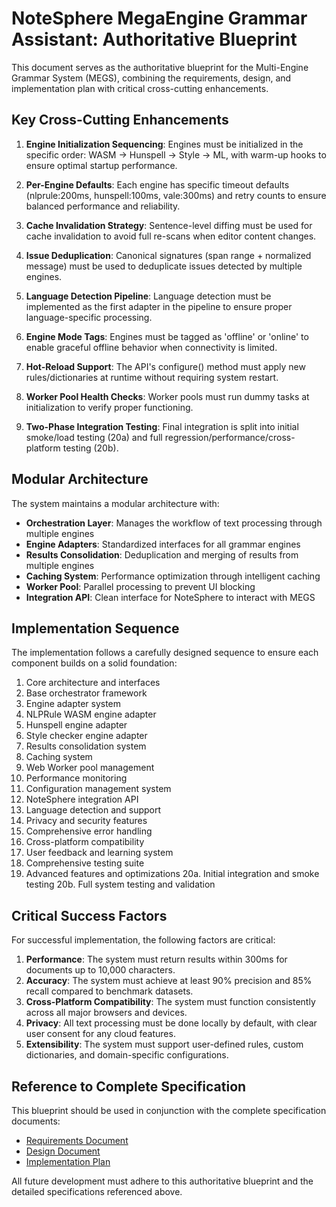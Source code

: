 # NoteSphere MegaEngine Grammar Assistant: Authoritative Blueprint

This document serves as the authoritative blueprint for the Multi-Engine Grammar System (MEGS), combining the requirements, design, and implementation plan with critical cross-cutting enhancements.

## Key Cross-Cutting Enhancements

1. **Engine Initialization Sequencing**: Engines must be initialized in the specific order: WASM → Hunspell → Style → ML, with warm-up hooks to ensure optimal startup performance.

2. **Per-Engine Defaults**: Each engine has specific timeout defaults (nlprule:200ms, hunspell:100ms, vale:300ms) and retry counts to ensure balanced performance and reliability.

3. **Cache Invalidation Strategy**: Sentence-level diffing must be used for cache invalidation to avoid full re-scans when editor content changes.

4. **Issue Deduplication**: Canonical signatures (span range + normalized message) must be used to deduplicate issues detected by multiple engines.

5. **Language Detection Pipeline**: Language detection must be implemented as the first adapter in the pipeline to ensure proper language-specific processing.

6. **Engine Mode Tags**: Engines must be tagged as 'offline' or 'online' to enable graceful offline behavior when connectivity is limited.

7. **Hot-Reload Support**: The API's configure() method must apply new rules/dictionaries at runtime without requiring system restart.

8. **Worker Pool Health Checks**: Worker pools must run dummy tasks at initialization to verify proper functioning.

9. **Two-Phase Integration Testing**: Final integration is split into initial smoke/load testing (20a) and full regression/performance/cross-platform testing (20b).

## Modular Architecture

The system maintains a modular architecture with:

- **Orchestration Layer**: Manages the workflow of text processing through multiple engines
- **Engine Adapters**: Standardized interfaces for all grammar engines
- **Results Consolidation**: Deduplication and merging of results from multiple engines
- **Caching System**: Performance optimization through intelligent caching
- **Worker Pool**: Parallel processing to prevent UI blocking
- **Integration API**: Clean interface for NoteSphere to interact with MEGS

## Implementation Sequence

The implementation follows a carefully designed sequence to ensure each component builds on a solid foundation:

1. Core architecture and interfaces
2. Base orchestrator framework
3. Engine adapter system
4. NLPRule WASM engine adapter
5. Hunspell engine adapter
6. Style checker engine adapter
7. Results consolidation system
8. Caching system
9. Web Worker pool management
10. Performance monitoring
11. Configuration management system
12. NoteSphere integration API
13. Language detection and support
14. Privacy and security features
15. Comprehensive error handling
16. Cross-platform compatibility
17. User feedback and learning system
18. Comprehensive testing suite
19. Advanced features and optimizations
20a. Initial integration and smoke testing
20b. Full system testing and validation

## Critical Success Factors

For successful implementation, the following factors are critical:

1. **Performance**: The system must return results within 300ms for documents up to 10,000 characters.
2. **Accuracy**: The system must achieve at least 90% precision and 85% recall compared to benchmark datasets.
3. **Cross-Platform Compatibility**: The system must function consistently across all major browsers and devices.
4. **Privacy**: All text processing must be done locally by default, with clear user consent for any cloud features.
5. **Extensibility**: The system must support user-defined rules, custom dictionaries, and domain-specific configurations.

## Reference to Complete Specification

This blueprint should be used in conjunction with the complete specification documents:

- [Requirements Document](.kiro/specs/multi-engine-grammar-system/requirements.md)
- [Design Document](.kiro/specs/multi-engine-grammar-system/design.md)
- [Implementation Plan](.kiro/specs/multi-engine-grammar-system/tasks.md)

All future development must adhere to this authoritative blueprint and the detailed specifications referenced above.